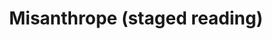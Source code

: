 ---
layout: production
title: Misanthrope (staged reading)
dates: November 18, 2012
location: Titzal Café, Chicago

director: Adrian Balbontin

director_bio_url: http://accidentalshakespeare.com/company/adrian_balbontin
---